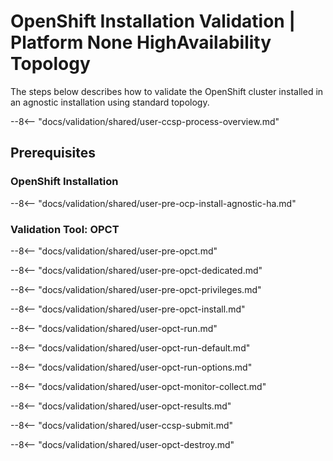 # OpenShift Installation Validation | Platform None HighAvailability Topology

The steps below describes how to validate the OpenShift cluster installed
in an agnostic installation using standard topology.

--8<-- "docs/validation/shared/user-ccsp-process-overview.md"

## Prerequisites

### OpenShift Installation

--8<-- "docs/validation/shared/user-pre-ocp-install-agnostic-ha.md"

### Validation Tool: OPCT

--8<-- "docs/validation/shared/user-pre-opct.md"

--8<-- "docs/validation/shared/user-pre-opct-dedicated.md"

--8<-- "docs/validation/shared/user-pre-opct-privileges.md"

--8<-- "docs/validation/shared/user-pre-opct-install.md"

<!-- Running validation tests -->

--8<-- "docs/validation/shared/user-opct-run.md"

--8<-- "docs/validation/shared/user-opct-run-default.md"

--8<-- "docs/validation/shared/user-opct-run-options.md"

--8<-- "docs/validation/shared/user-opct-monitor-collect.md"

<!-- Reading results validation tests -->

--8<-- "docs/validation/shared/user-opct-results.md"

<!-- ccsp submit -->

--8<-- "docs/validation/shared/user-ccsp-submit.md"

<!-- Destroy validation process -->

--8<-- "docs/validation/shared/user-opct-destroy.md"